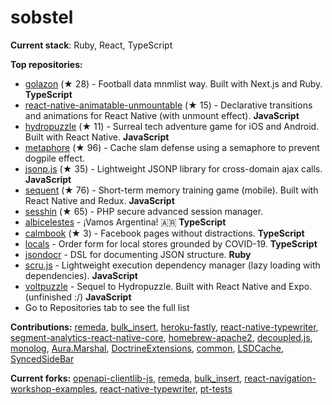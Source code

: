 # sobstel

**Current stack**: Ruby, React, TypeScript

**Top repositories:**

- [golazon](https://github.com/sobstel/golazon) (★ 28) - Football data mnmlist way. Built with Next.js and Ruby. **TypeScript**
- [react-native-animatable-unmountable](https://github.com/sobstel/react-native-animatable-unmountable) (★ 15) - Declarative transitions and animations for React Native (with unmount effect). **JavaScript**
- [hydropuzzle](https://github.com/sobstel/hydropuzzle) (★ 11) - Surreal tech adventure game for iOS and Android. Built with React Native. **JavaScript**
- [metaphore](https://github.com/sobstel/metaphore) (★ 96) - Cache slam defense using a semaphore to prevent dogpile effect.
- [jsonp.js](https://github.com/sobstel/jsonp.js) (★ 35) - Lightweight JSONP library for cross-domain ajax calls. **JavaScript**
- [sequent](https://github.com/sobstel/sequent) (★ 76) - Short-term memory training game (mobile). Built with React Native and Redux. **JavaScript**
- [sesshin](https://github.com/sobstel/sesshin) (★ 65) - PHP secure advanced session manager.
- [albicelestes](https://github.com/sobstel/albicelestes) - ¡Vamos Argentina! 🇦🇷 **TypeScript**
- [calmbook](https://github.com/sobstel/calmbook) (★ 3) - Facebook pages without distractions. **TypeScript**
- [locals](https://github.com/sobstel/locals) - Order form for local stores grounded by COVID-19. **TypeScript**
- [jsondocr](https://github.com/sobstel/jsondocr) - DSL for documenting JSON structure. **Ruby**
- [scru.js](https://github.com/sobstel/scru.js) - Lightweight execution dependency manager (lazy loading with dependencies). **JavaScript**
- [voltpuzzle](https://github.com/sobstel/voltpuzzle) - Sequel to Hydropuzzle. Built with React Native and Expo. (unfinished :/) **JavaScript**
- Go to Repositories tab to see the full list

**Contributions:**
[remeda](https://github.com/remeda/remeda/commits?author=sobstel), [bulk_insert](https://github.com/jamis/bulk_insert/commits?author=sobstel), [heroku-fastly](https://github.com/fastly/heroku-fastly/commits?author=sobstel), [react-native-typewriter](https://github.com/TaylorBriggs/react-native-typewriter/commits?author=sobstel), [segment-analytics-react-native-core](https://github.com/Nabobil/segment-analytics-react-native-core/commits?author=sobstel), [homebrew-apache2](https://github.com/djl/homebrew-apache2/commits?author=sobstel), [decoupled.js](https://github.com/maciejsmolinski/decoupled.js/commits?author=sobstel), [monolog](https://github.com/Seldaek/monolog/commits?author=sobstel), [Aura.Marshal](https://github.com/auraphp/Aura.Marshal/commits?author=sobstel), [DoctrineExtensions](https://github.com/beberlei/DoctrineExtensions/commits?author=sobstel), [common](https://github.com/doctrine/common/commits?author=sobstel), [LSDCache](https://github.com/gsmlabs/LSDCache/commits?author=sobstel), [SyncedSideBar](https://github.com/TheSpyder/SyncedSideBar/commits?author=sobstel)

**Current forks:**
[openapi-clientlib-js](https://github.com/sobstel/openapi-clientlib-js), [remeda](https://github.com/sobstel/remeda), [bulk_insert](https://github.com/sobstel/bulk_insert), [react-navigation-workshop-examples](https://github.com/sobstel/react-navigation-workshop-examples), [react-native-typewriter](https://github.com/sobstel/react-native-typewriter), [pt-tests](https://github.com/sobstel/pt-tests)
